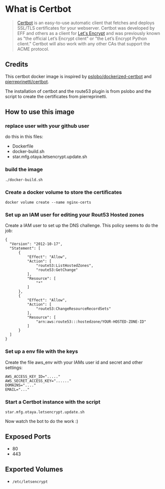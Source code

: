 # What is Certbot

> [Certbot](https://certbot.eff.org) is an easy-to-use automatic client that fetches and deploys SSL/TLS certificates for your webserver. Certbot was developed by EFF and others as a client for [Let's Encrypt](https://letsencrypt.org) and was previously known as "the official Let’s Encrypt client" or "the Let’s Encrypt Python client." Certbot will also work with any other CAs that support the ACME protocol.

## Credits

This certbot docker image is inspired by [pslobo/dockerized-certbot](https://github.com/pslobo/dockerized-certbot) and [pierreprinetti/certbot](https://github.com/pierreprinetti/certbot).

The installation of certbot and the route53 plugin is from pslobo and the script to create the certificates from pierreprinetti.

## How to use this image

### replace user with your github user

do this in this files:

* Dockerfile
* docker-build.sh
* star.mfg.otaya.letsencrypt.update.sh

### build the image

    ./docker-build.sh

### Create a docker volume to store the certificates

    docker volume create --name nginx-certs
    
### Set up an IAM user for editing your Rout53 Hosted zones

Create a IAM user to set up the DNS challenge.
This policy seems to do the job:

    {
      "Version": "2012-10-17",
      "Statement": [
          {
              "Effect": "Allow",
              "Action": [
                  "route53:ListHostedZones",
                  "route53:GetChange"
              ],
              "Resource": [
                  "*"
              ]
          },
          {
              "Effect": "Allow",
              "Action": [
                  "route53:ChangeResourceRecordSets"
              ],
              "Resource": [
                  "arn:aws:route53:::hostedzone/YOUR-HOSTED-ZONE-ID"
              ]
          }
      ]
    }

### Set up a env file with the keys

Create the file aws_env with your IAMs user id and secret and other settings:

    AWS_ACCESS_KEY_ID="....."
    AWS_SECRET_ACCESS_KEY="......"
    DOMAINS="...."
    EMAIL="..."

### Start a Certbot instance with the script

    star.mfg.otaya.letsencrypt.update.sh

Now watch the bot to do the work :)

## Exposed Ports

- 80
- 443

## Exported Volumes

- `/etc/letsencrypt`
